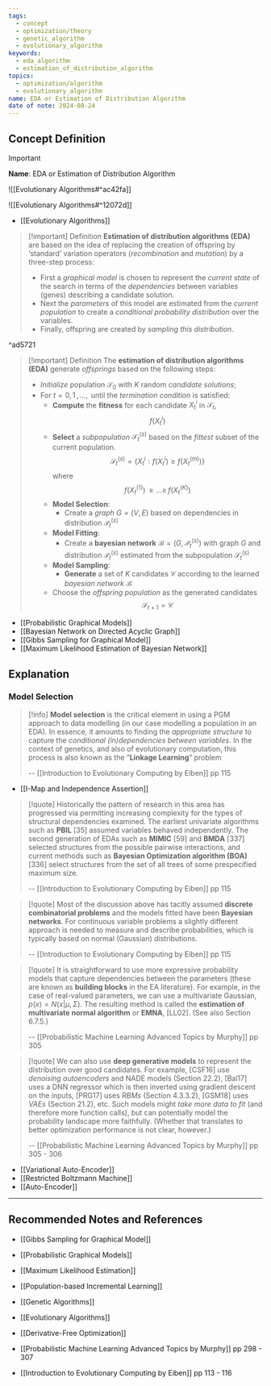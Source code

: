 ```yaml
---
tags:
  - concept
  - optimization/theory
  - genetic_algorithm
  - evolutionary_algorithm
keywords:
  - eda_algorithm
  - estimation_of_distribution_algorithm
topics:
  - optimization/algorithm
  - evolutionary_algorithm
name: EDA or Estimation of Distribution Algorithm
date of note: 2024-08-24
---
```


## Concept Definition

>[!important]
>**Name**: EDA or Estimation of Distribution Algorithm

![[Evolutionary Algorithms#^ac42fa]]

![[Evolutionary Algorithms#^12072d]]

- [[Evolutionary Algorithms]]

>[!important] Definition
>**Estimation of distribution algorithms (EDA)** are based on the idea of replacing the creation of offspring by ‘standard’ variation operators (*recombination* and *mutation*) by a three-step process:
>- First a *graphical model* is chosen to represent the *current state* of the search in terms of the *dependencies* between variables (genes) describing a candidate solution.
>- Next the *parameters* of this model are estimated from the *current population* to create a *conditional probability distribution* over the variables.
>- Finally, offspring are created by *sampling this distribution*.

^ad5721


>[!important] Definition
>The **estimation of distribution algorithms (EDA)** generate *offsprings* based on the following steps:
>- *Initialize* population $\mathcal{S}_{0}$ with $K$ random *candidate solutions*;
>- For $t= 0,\,1\,{,}\ldots{,}\,$ until the *termination condition* is satisfied:
>	- **Compute** the **fitness** for each candidate $X_{t}^{i}$ in $\mathcal{S}_{t}$, $$f(X_{t}^{i})$$
>	- **Select** a *subpopulation* $\mathcal{S}_{t}^{(s)}$ based on the *fittest* subset of the current population. $$\mathcal{S}_{t}^{(s)} = \left\{ X_{t}^{i}: f(X_{t}^{i}) \ge f(X_{t}^{(m)}) \right\}$$ where $$f(X_{t}^{(1)})  \,{\ge}\ldots{\ge}\, f(X_{t}^{(K)})$$
>	- **Model Selection**: 
>		- Create a *graph* $G = (V, E)$ based on dependencies in distribution $\mathcal{P}_{t}^{(s)}$
>	- **Model Fitting**: 
>		- Create a **bayesian network** $\mathcal{B} = (G, \mathcal{P}_{t}^{(s)})$ with graph $G$ and distribution $\mathcal{P}_{t}^{(s)}$ estimated from the subpopulation  $\mathcal{S}_{t}^{(s)}$
>	- **Model Sampling**:
>		- **Generate** a set of $K$ candidates $\mathcal{C}$ according to the learned *bayesian network* $\mathcal{B}$
>	- Choose the *offspring population* as the generated candidates $$\mathcal{S}_{t+1} = \mathcal{C}$$

- [[Probabilistic Graphical Models]]
- [[Bayesian Network on Directed Acyclic Graph]]
- [[Gibbs Sampling for Graphical Model]] 
- [[Maximum Likelihood Estimation of Bayesian Network]]


## Explanation

### Model Selection

>[!info]
>**Model selection** is the critical element in using a PGM approach to data modelling (in our case modelling a population in an EDA). In essence, it amounts to finding the *appropriate structure* to capture the *conditional (in)dependencies between variables*. In the context of genetics, and also of evolutionary computation, this process is also known as the “**Linkage Learning**” problem
>
>--  [[Introduction to Evolutionary Computing by Eiben]] pp 115

- [[I-Map and Independence Assertion]]

>[!quote]
>Historically the pattern of research in this area has progressed via permitting increasing complexity for the types of structural dependencies examined. The earliest univariate algorithms such as **PBIL** \[35\] assumed variables behaved independently. The second generation of EDAs such as **MIMIC** \[59\] and **BMDA** \[337\] selected structures from the possible pairwise interactions, and current methods such as **Bayesian Optimization algorithm (BOA)** \[336\] select structures from the set of all trees of some prespecified maximum size.
>
>-- [[Introduction to Evolutionary Computing by Eiben]] pp 115


>[!quote]
>Most of the discussion above has tacitly assumed **discrete combinatorial problems** and the models fitted have been **Bayesian networks**. For continuous variable problems a slightly different approach is needed to measure and describe probabilities, which is typically based on normal (Gaussian) distributions.
>
>-- [[Introduction to Evolutionary Computing by Eiben]] pp 115


>[!quote]
>It is straightforward to use more expressive probability models that capture dependencies between the parameters (these are known as **building blocks** in the EA literature). For example, in the case of real-valued parameters, we can use a multivariate Gaussian, $p(x) = N (x|\mu, \Sigma).$ The resulting method is called the **estimation of multivariate normal algorithm** or **EMNA**, [LL02]. (See also Section 6.7.5.)
>
>-- [[Probabilistic Machine Learning Advanced Topics by Murphy]] pp 305



>[!quote]
>We can also use **deep generative models** to represent the distribution over good candidates. For example, [CSF16] use *denoising autoencoders* and NADE models (Section 22.2), [Bal17] uses a DNN regressor which is then inverted using gradient descent on the inputs, [PRG17] uses *RBMs* (Section 4.3.3.2), [GSM18] uses *VAEs* (Section 21.2), etc. Such models might *take more data to fit* (and therefore more function calls), but can potentially model the probability landscape more faithfully. (Whether that translates to better optimization performance is not clear, however.)
>
>-- [[Probabilistic Machine Learning Advanced Topics by Murphy]] pp 305 - 306

- [[Variational Auto-Encoder]]
- [[Restricted Boltzmann Machine]]
- [[Auto-Encoder]]





-----------
##  Recommended Notes and References


- [[Gibbs Sampling for Graphical Model]] 
- [[Probabilistic Graphical Models]]
- [[Maximum Likelihood Estimation]]

- [[Population-based Incremental Learning]]
- [[Genetic Algorithms]]
- [[Evolutionary Algorithms]]
- [[Derivative-Free Optimization]]

- [[Probabilistic Machine Learning Advanced Topics by Murphy]] pp 298 - 307
- [[Introduction to Evolutionary Computing by Eiben]] pp 113 - 116